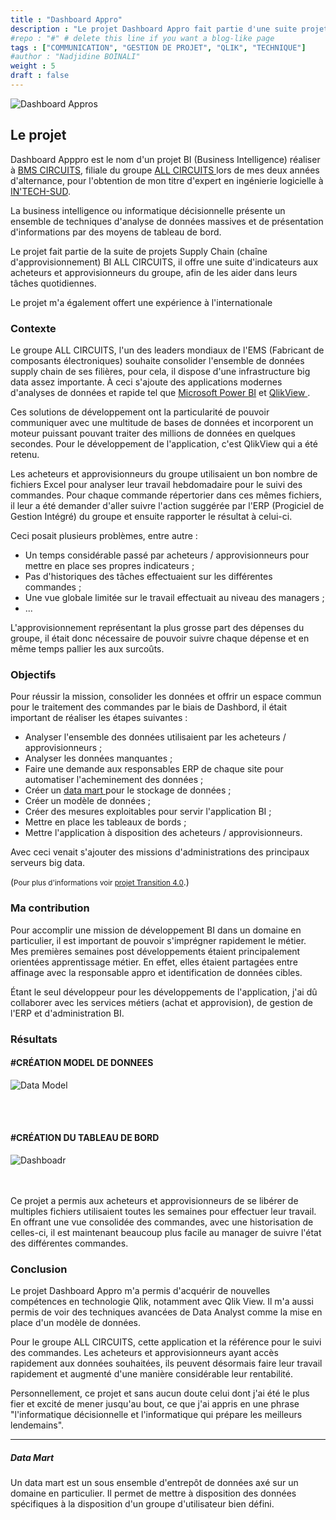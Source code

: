 ```yaml
---
title : "Dashboard Appro"
description : "Le projet Dashboard Appro fait partie d'une suite projet BI Supply Chain."
#repo : "#" # delete this line if you want a blog-like page
tags : ["COMMUNICATION", "GESTION DE PROJET", "QLIK", "TECHNIQUE"]
#author : "Nadjidine BOINALI"
weight : 5
draft : false
---
```



![Dashboard Appros](../../images/project/home_page/dashboard.png)


## Le projet
Dashboard Apppro est le nom d'un projet BI (Business Intelligence) réaliser à <a href="https://bmscircuits.com/" targetv="_blank">BMS CIRCUITS</a>, filiale du groupe <a href="http://allcircuits.com/" target="_blank"> ALL CIRCUITS </a> lors de mes deux années d'alternance, pour l'obtention de mon titre d'expert en ingénierie logicielle à <a href="https://www.intechinfo.fr/" target="_blank"> IN'TECH-SUD</a>.

La business intelligence ou informatique décisionnelle présente un ensemble de techniques d'analyse de données massives et de présentation d'informations par des moyens de tableau de bord.

Le projet fait partie de la suite de projets Supply Chain (chaîne d'approvisionnement) BI ALL CIRCUITS, il offre une suite d'indicateurs aux acheteurs et approvisionneurs du groupe, afin de les aider dans leurs tâches quotidiennes.

Le projet m'a également offert une expérience à l'internationale

### Contexte
Le groupe ALL CIRCUITS, l'un des leaders mondiaux de l'EMS (Fabricant de composants électroniques) souhaite consolider l'ensemble de données supply chain de ses filières, pour cela, il dispose d'une infrastructure big data assez importante. À ceci s'ajoute des applications modernes d'analyses de données et rapide tel que <a href="https://powerbi.microsoft.com/" target="_blank">Microsoft Power BI</a> et <a href="https://www.qlik.com/" target="_blank">QlikView </a>.

Ces solutions de développement ont la particularité de pouvoir communiquer avec une multitude de bases de données et incorporent un moteur puissant pouvant traiter des millions de données en quelques secondes.
Pour le développement de l'application, c'est QlikView qui a été retenu.

Les acheteurs et approvisionneurs du groupe utilisaient un bon nombre de fichiers Excel pour analyser leur travail hebdomadaire pour le suivi des commandes. Pour chaque commande répertorier dans ces mêmes fichiers, il leur a été demander d'aller suivre l'action suggérée par l'ERP (Progiciel de Gestion Intégré) du groupe et ensuite rapporter le résultat à celui-ci. 

Ceci posait plusieurs problèmes, entre autre  :
- Un temps considérable passé par acheteurs / approvisionneurs pour mettre en place ses propres indicateurs ;
- Pas d'historiques des tâches effectuaient sur les différentes commandes ;
- Une vue globale limitée sur le travail effectuait au niveau des managers ;
- ...

L'approvisionnement représentant la plus grosse part des dépenses du groupe, il était donc nécessaire de pouvoir suivre chaque dépense et en même temps pallier les aux surcoûts.


### Objectifs

Pour réussir la mission, consolider les données et offrir un espace commun pour le traitement des commandes par le biais de Dashbord, il était important de réaliser les étapes suivantes :

- Analyser l'ensemble des données utilisaient par les acheteurs / approvisionneurs ;
- Analyser les données manquantes ;
- Faire une demande aux responsables ERP de chaque site pour automatiser l'acheminement des données ;
- Créer un <a href="#data-mart"> data mart </a> pour le stockage de données ;
- Créer un modèle de données ;
- Créer des mesures exploitables pour servir l'application BI ;
- Mettre en place les tableaux de bords ;
- Mettre l'application à disposition des acheteurs / approvisionneurs.  

Avec ceci venait s'ajouter des missions d'administrations des principaux serveurs big data.

(<small>Pour plus d'informations voir <a href="https://b-nadji/projets/transition-4.0#migration-zabbix" target="_blank"> projet Transition 4.0</a></small>.)

### Ma contribution

Pour accomplir une mission de développement BI dans un domaine en particulier, il est important de pouvoir s'imprégner rapidement le métier. Mes premières semaines post développements étaient principalement orientées apprentissage métier. En effet, elles étaient partagées entre affinage avec la responsable appro  et identification de données cibles.

Étant le seul développeur pour les développements de l'application, j'ai dû collaborer avec les services métiers (achat et approvision), de gestion de l'ERP et d'administration BI. 

### Résultats
#### #CRÉATION MODEL DE DONNEES

![Data Model](../../images/project/DashboardAppros/datamodelQV.jpg)

<br> </br> 
#### #CRÉATION DU TABLEAU DE BORD
![Dashboadr](../../images/project/DashboardAppros/dashboardappro-result.png)

<br> </br> 
Ce projet a permis aux acheteurs et approvisionneurs de se libérer de multiples fichiers utilisaient toutes les semaines pour effectuer leur travail. En offrant une vue consolidée des commandes, avec une historisation de celles-ci, il est maintenant beaucoup plus facile au manager de suivre l'état des différentes commandes.

### Conclusion

Le projet Dashboard Appro m'a permis d'acquérir de nouvelles compétences en technologie Qlik, notamment avec Qlik View. Il m'a aussi permis de voir des techniques avancées de Data Analyst comme la mise en place d'un modèle de données.

Pour le groupe ALL CIRCUITS, cette application et la référence pour le suivi des commandes. Les acheteurs et approvisionneurs ayant accès rapidement aux données souhaitées, ils peuvent désormais faire leur travail rapidement et augmenté d'une manière considérable leur rentabilité.

Personnellement, ce projet et sans aucun doute celui dont j'ai été le plus fier et excité de mener jusqu'au bout, ce que j'ai appris en une phrase "l'informatique décisionnelle et l'informatique qui prépare les meilleurs lendemains".

<hr>

##### Data Mart
Un data mart est un sous ensemble d'entrepôt de données axé sur un domaine en particulier. Il permet de mettre à disposition des données spécifiques à la disposition d'un groupe d'utilisateur bien défini.


